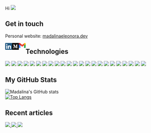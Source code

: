 Hi <img src="https://media.giphy.com/media/hvRJCLFzcasrR4ia7z/giphy.gif" width="25px">

## Get in touch

Personal website: <a href = "https://madalinaeleonora.dev/">madalinaeleonora.dev</a>

[<img align="left" alt="madalinaeleonorag | LinkedIn" width="22px" src="./linkedin.png" />][linkedin]
[<img align="left" alt="madalinaeleonorag | Medium" width="22px" src="./medium.png" />][medium]
[<img align="left" alt="madalinaeleonora.gheorghe | Gmail" width="22px" src="./gmail.png" />][gmail]

[linkedin]: https://www.linkedin.com/in/madalinaeleonorag/
[gmail]: mailto:madalinaeleonora.gheorghe@gmail.com
[medium]: https://madalinaeleonorag.medium.com/

## Technologies

![](https://img.shields.io/badge/Code-HTML-informational?style=flat&logo=<LOGO_NAME>&logoColor=white&color=E34F26)
![](https://img.shields.io/badge/Code-CSS-informational?style=flat&logo=<LOGO_NAME>&logoColor=white&color=1572B6)
![](https://img.shields.io/badge/Preprocesor-SCSS-informational?style=flat&logo=<LOGO_NAME>&logoColor=white&color=C96195)
![](https://img.shields.io/badge/Framework-Bootstrap-informational?style=flat&logo=<LOGO_NAME>&logoColor=white&color=7952B3)
![](https://img.shields.io/badge/Code-JavaScript-informational?style=flat&logo=<LOGO_NAME>&logoColor=white&color=F7DF1E)
![](https://img.shields.io/badge/Framework-VueJs-informational?style=flat&logo=<LOGO_NAME>&logoColor=white&color=3FB27F)
![](https://img.shields.io/badge/Library-VUEX-informational?style=flat&logo=<LOGO_NAME>&logoColor=white&color=33475B)
![](https://img.shields.io/badge/Framework-Angular-informational?style=flat&logo=<LOGO_NAME>&logoColor=white&color=BD002E)
![](https://img.shields.io/badge/Code-NodeJs-informational?style=flat&logo=<LOGO_NAME>&logoColor=white&color=539e43)
![](https://img.shields.io/badge/Library-JQuery-informational?style=flat&logo=<LOGO_NAME>&logoColor=white&color=0864A7)
![](https://img.shields.io/badge/API-Postman-informational?style=flat&logo=<LOGO_NAME>&logoColor=white&color=ff6c37)
![](https://img.shields.io/badge/Editor-VSCode-informational?style=flat&logo=<LOGO_NAME>&logoColor=white&color=2981b9)
![](https://img.shields.io/badge/Code-CSharp-informational?style=flat&logo=<LOGO_NAME>&logoColor=white&color=68217a)
![](https://img.shields.io/badge/Code-C++-informational?style=flat&logo=<LOGO_NAME>&logoColor=white&color=00589c)
![](https://img.shields.io/badge/Framework-Ionic-informational?style=flat&logo=<LOGO_NAME>&logoColor=white&color=367CF7)
![](https://img.shields.io/badge/Library-ReactJs-informational?style=flat&logo=<LOGO_NAME>&logoColor=white&color=50BBD7)
![](https://img.shields.io/badge/CMS-WordPress-informational?style=flat&logo=<LOGO_NAME>&logoColor=white&color=207196)
![](https://img.shields.io/badge/CMS-Mambu-informational?style=flat&logo=<LOGO_NAME>&logoColor=white&color=248c58)
![](https://img.shields.io/badge/VersionControl-Git-informational?style=flat&logo=<LOGO_NAME>&logoColor=white&color=E84E31)
![](https://img.shields.io/badge/Database-NoSQL-informational?style=flat&logo=<LOGO_NAME>&logoColor=white&color=F7C52B)
![](https://img.shields.io/badge/Code-PHP-informational?style=flat&logo=<LOGO_NAME>&logoColor=white&color=787cb4)
![](https://img.shields.io/badge/Design-Photoshop-informational?style=flat&logo=<LOGO_NAME>&logoColor=white&color=001D34)
![](https://img.shields.io/badge/Design-Lightroom-informational?style=flat&logo=<LOGO_NAME>&logoColor=white&color=0A232F)

## My GitHub Stats

![Madalina's GitHub stats](https://github-readme-stats.vercel.app/api?username=madalinaeleonorag&show_icons=true&theme=dark)
<br>
[![Top Langs](https://github-readme-stats.vercel.app/api/top-langs/?username=madalinaeleonorag&layout=compact)](https://github.com/anuraghazra/github-readme-stats)
<br>

## Recent articles

<a target="_blank" href="https://github-readme-medium-recent-article.vercel.app/medium/@madalinaeleonorag/0"><img src="https://github-readme-medium-recent-article.vercel.app/medium/@madalinaeleonorag/0">
<a target="_blank" href="https://github-readme-medium-recent-article.vercel.app/medium/@madalinaeleonorag/1"><img src="https://github-readme-medium-recent-article.vercel.app/medium/@madalinaeleonorag/1">
<a target="_blank" href="https://github-readme-medium-recent-article.vercel.app/medium/@madalinaeleonorag/2"><img src="https://github-readme-medium-recent-article.vercel.app/medium/@madalinaeleonorag/2">
